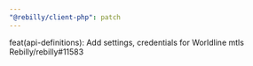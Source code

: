 ```yaml
---
"@rebilly/client-php": patch
---
```


feat(api-definitions): Add settings, credentials for Worldline mtls Rebilly/rebilly#11583
